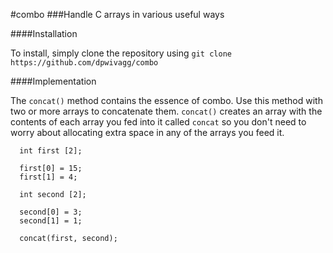 #combo
###Handle C arrays in various useful ways

####Installation

To install, simply clone the repository using `git clone https://github.com/dpwivagg/combo`

####Implementation

The `concat()` method contains the essence of combo.  Use this method with two or more arrays to concatenate them.  `concat()` creates an array with the contents of each array you fed into it called `concat` so you don't need to worry about allocating extra space in any of the arrays you feed it.
```
  int first [2];
  
  first[0] = 15;
  first[1] = 4;
  
  int second [2];
  
  second[0] = 3;
  second[1] = 1;
  
  concat(first, second);
```

